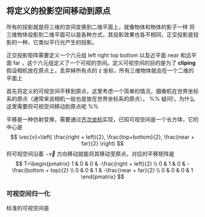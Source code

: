 ## 将定义的投影空间移动到原点

所有的投影就是将三维的空间变换到二维平面上，就像物体和物体的影子一样
将三维物体投影到二维平面可以是各种方式，其投影效果也各不相同，正交投影是投影的一种，它类似平行光产生的投影。

正交投影矩阵需要定义一个六元组 left right top bottom 以及近平面 near 和远平面 far ，这个六元组定义了一个可视的空间。定义可视空间的目的是为了 **cliping** 
假设相机放在原点上，丢弃掉所有点的 z 坐标，所有三维物体就会在一个二维的平面上

首先将定义的可视空间平移到原点，这里考虑一个简单的情况，摄像机在世界坐标系的原点（通常来说相机一般也是放在世界坐标系的原点）。
%% 疑问!，为什么这里需要将可视空间移动到原点呢 %%

平移是一种仿射变换，需要通过[齐次坐标]( https://www.wikiwand.com/zh/%E9%BD%90%E6%AC%A1%E5%9D%90%E6%A0%87 )实现，已知可视空间是一个长方体，它的中心是
$$
\vec{v}=\left( \frac{right + left}{2}, \frac{top+bottom}{2}, \frac{near + far}{2} \right)
$$
将可视空间沿着 $-\vec{v}$ 方向移动就能将其移动至原点，对应的平移矩阵是
$$
T=\begin{pmatrix}
1 & 0 & 0 & -\frac{right + left}{2} \\  
0 & 1 & 0 & -\frac{bottom + top}{2} \\
0 & 0 & 1 & -\frac{near + far}{2} \\
0 & 0 & 0 & 1
\end{pmatrix}
$$

### 可视空间归一化
标准的可视空间是